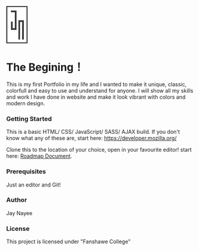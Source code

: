 ![It is MINI!](images/Jay_Logo.png "The logo")
# The Begining！
This is my first Portfolio in my life and I wanted to make it unique, classic, colorfull and easy to use and understand for anyone. I will show all my skills and work I have done in website and make it look vibrant with colors and modern design.

### Getting Started
This is a basic HTML/ CSS/ JavaScript/ SASS/ AJAX build. If you don't know what any of these are, start here: https://developer.mozilla.org/

Clone this to the location of your choice, open in your favourite editor! start here: [Roadmap Document](https://docs.google.com/document/d/1_oItrgKKzbo32z1JjnH6Pl5kfAICUVOlgNHegyNUmPE/edit?usp=sharing).

### Prerequisites
Just an editor and Git!

### Author

Jay Nayee

### License
This project is licensed under "Fanshawe College"
